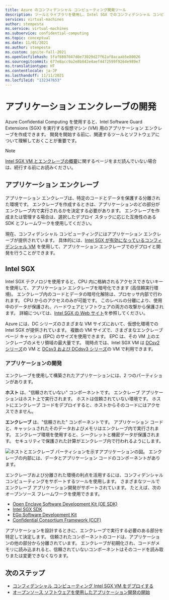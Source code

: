```yaml
---
title: Azure のコンフィデンシャル コンピューティング開発ツール
description: ツールとライブラリを使用し、Intel SGX でのコンフィデンシャル コンピューティング用のアプリケーションを開発する
services: virtual-machines
author: stempesta
ms.service: virtual-machines
ms.subservice: confidential-computing
ms.topic: conceptual
ms.date: 11/01/2021
ms.author: stempesta
ms.custom: ignite-fall-2021
ms.openlocfilehash: 5faf8807047d0e73029d27f62af8acaab5e80026
ms.sourcegitcommit: 677e8acc9a2e8b842e4aef4472599f9264e989e7
ms.translationtype: HT
ms.contentlocale: ja-JP
ms.lasthandoff: 11/11/2021
ms.locfileid: "132347653"
---
```

# <a name="application-enclave-development"></a>アプリケーション エンクレーブの開発 

Azure Confidential Computing を使用すると、Intel Software Guard Extensions (SGX) を実行する仮想マシン (VM) 用のアプリケーション エンクレーブを作成できます。 開発を開始する前に、関連するツールとソフトウェアについて理解しておくことが重要です。

> [!NOTE]
> [Intel SGX VM とエンクレーブの概要](confidential-computing-enclaves.md)に関するページをまだ読んでいない場合は、続行する前にお読みください。

## <a name="application-enclaves"></a>アプリケーション エンクレーブ

アプリケーション エンクレーブは、特定のコードとデータを保護する分離された環境です。 エンクレーブを作成するときは、アプリケーションのどの部分がエンクレーブ内で実行されるかを決定する必要があります。 エンクレーブを作成または管理する場合は、選択したデプロイ スタックに応じた互換性のある SDK とフレームワークを使用してください。 

現在、コンフィデンシャル コンピューティングにはアプリケーション エンクレーブが提供されています。 具体的には、[Intel SGX が有効になっているコンフィデンシャル VM](virtual-machine-solutions-sgx.md) を使用して、アプリケーション エンクレーブでのデプロイと開発を行うことができます。 

## <a name="intel-sgx"></a>Intel SGX

Intel SGX テクノロジを使用すると、CPU 内に格納されるアクセスできないキーを使用して、アプリケーション エンクレーブを暗号化できます (高信頼実行環境)。 エンクレーブ内のコードとデータの暗号化解除は、プロセッサ内部で行われます。 CPU からのアクセスのみが可能です。 このレベルの分離により、使用中のデータが保護され、ハードウェアとソフトウェアの両方の攻撃から保護されます。 詳細については、[Intel SGX の Web サイト](https://www.intel.com/content/www/us/en/architecture-and-technology/software-guard-extensions.html)を参照してください。 

Azure には、DC シリーズのさまざまな VM サイズにおいて、仮想化環境での Intel SGX が提供されています。 複数の VM サイズで、さまざまなエンクレーブ ページ キャッシュ (EPC) のサイズを使用できます。 EPC は、その VM 上のエンクレーブのメモリ領域の最大量です。 現時点では、Intel SGX VM は [DCsv2 シリーズ](../virtual-machines/dcv2-series.md)の VM と [DCsv3 および DCdsv3 シリーズ](../virtual-machines/dcv3-series.md)の VM で利用できます。


### <a name="developing-applications"></a>アプリケーションの開発

エンクレーブを使用して構築されたアプリケーションには、2 つのパーティションがあります。 

**ホスト** は、"信頼されていない" コンポーネントです。 エンクレーブ アプリケーションはホスト上で実行されます。 ホストは信頼されていない環境です。 ホストにエンクレーブ コードをデプロイすると、ホストからそのコードにはアクセスできません。

**エンクレーブ** は、"信頼された" コンポーネントです。 アプリケーション コードと、キャッシュされたそのデータおよびメモリはエンクレーブ内で実行されます。 エンクレーブ環境を使用すると、シークレットと機密データが保護されます。 セキュリティで保護された計算がエンクレーブ内で行われるようにします。

![ホストとエンクレーブ パーティションを示すアプリケーションの図。 エンクレーブの内部には、データとアプリケーション コードのコンポーネントがあります。](media/application-development/oe-sdk.png)

エンクレーブおよび分離された環境の利点を活用するには、コンフィデンシャル コンピューティングをサポートするツールを使用します。 さまざまなツールでエンクレーブ アプリケーション開発がサポートされています。 たとえば、次のオープンソース フレームワークを使用できます。 

- [Open Enclave Software Development Kit (OE SDK)](enclave-development-oss.md#oe-sdk)
- [Intel SGX SDK](enclave-development-oss.md#intel-sdk)
- [EGo Software Development Kit](enclave-development-oss.md#ego)
- [Confidential Consortium Framework (CCF)](enclave-development-oss.md#ccf)

アプリケーションを設計するときに、エンクレーブで実行する必要のある部分を特定して決定します。 信頼されたコンポーネントのコードは、アプリケーションの他の部分から分離されています。 エンクレーブが初期化され、コードがメモリに読み込まれると、信頼されていないコンポーネントはそのコードを読み取りまたは変更できなくなります。

## <a name="next-steps"></a>次のステップ 

- [コンフィデンシャル コンピューティング Intel SGX VM をデプロイする](quick-create-portal.md)
- [オープンソース ソフトウェアを使用したアプリケーション開発の開始](enclave-development-oss.md)
